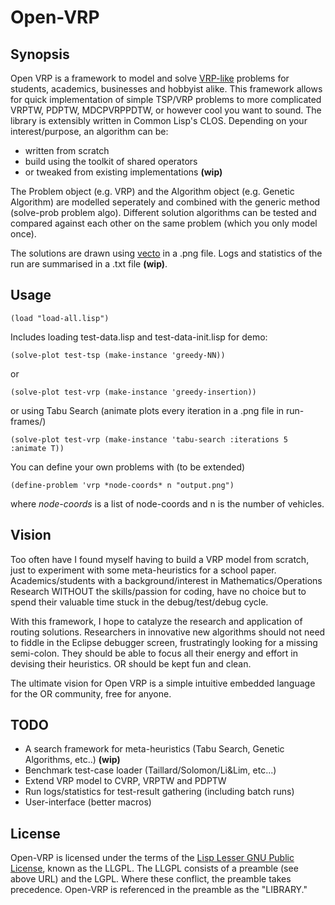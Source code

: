 # Open-VRP

## Synopsis

Open VRP is a framework to model and solve [VRP-like](http://neo.lcc.uma.es/radi-aeb/WebVRP/) problems for students, academics, businesses and hobbyist alike. This framework allows for quick implementation of simple TSP/VRP problems to more complicated VRPTW, PDPTW, MDCPVRPPDTW, or however cool you want to sound. The library is extensibly written in Common Lisp's CLOS. Depending on your interest/purpose, an algorithm can be:

* written from scratch
* build using the toolkit of shared operators
* or tweaked from existing implementations **(wip)**

The Problem object (e.g. VRP) and the Algorithm object (e.g. Genetic Algorithm) are modelled seperately and combined with the generic method (solve-prob problem algo). Different solution algorithms can be tested and compared against each other on the same problem (which you only model once).

The solutions are drawn using [vecto](http://www.xach.com/lisp/vecto/) in a .png file. Logs and statistics of the run are summarised in a .txt file **(wip)**.

## Usage
   
```
(load "load-all.lisp")
```
Includes loading test-data.lisp and test-data-init.lisp for demo:

```
(solve-plot test-tsp (make-instance 'greedy-NN))
```
or

```
(solve-plot test-vrp (make-instance 'greedy-insertion))
```

or using Tabu Search (animate plots every iteration in a .png file in run-frames/)

```
(solve-plot test-vrp (make-instance 'tabu-search :iterations 5 :animate T))
```

You can define your own problems with (to be extended)

```
(define-problem 'vrp *node-coords* n "output.png")
```
where *node-coords* is a list of node-coords and n is the number of vehicles.


## Vision

Too often have I found myself having to build a VRP model from scratch, just to experiment with some meta-heuristics for a school paper. Academics/students with a background/interest in Mathematics/Operations Research WITHOUT the skills/passion for coding, have no choice but to spend their valuable time stuck in the debug/test/debug cycle.

With this framework, I hope to catalyze the research and application of routing solutions. Researchers in innovative new algorithms should not need to fiddle in the Eclipse debugger screen, frustratingly looking for a missing semi-colon. They should be able to focus all their energy and effort in devising their heuristics. OR should be kept fun and clean.

The ultimate vision for Open VRP is a simple intuitive embedded language for the OR community, free for anyone.

## TODO

* A search framework for meta-heuristics (Tabu Search, Genetic Algorithms, etc..) **(wip)**
* Benchmark test-case loader (Taillard/Solomon/Li&Lim, etc...)
* Extend VRP model to CVRP, VRPTW and PDPTW
* Run logs/statistics for test-result gathering (including batch runs)
* User-interface (better macros)

## License

Open-VRP is licensed under the terms of the [Lisp Lesser GNU
Public License](http://opensource.franz.com/preamble.html), known as
the LLGPL.  The LLGPL consists of a preamble (see above URL) and the
LGPL.  Where these conflict, the preamble takes precedence. 
Open-VRP is referenced in the preamble as the "LIBRARY."

